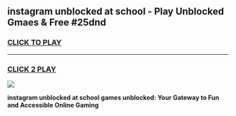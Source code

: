 
## instagram unblocked at school - Play Unblocked Gmaes & Free #25dnd
<h3>
<a href="https://news.freeplayer.one?title=instagram_unblocked_at_school&ref=24F">CLICK TO PLAY</a></h3>
<hr>

<h3>
<a href="https://news.freeplayer.one?title=instagram_unblocked_at_school&ref=24F">CLICK 2 PLAY</a>
  
</h3>

<a href="https://news.freeplayer.one?title=instagram_unblocked_at_school&ref=24F/"><img src="https://clearcache.store/games.png"></a>


**instagram unblocked at school games unblocked: Your Gateway to Fun and Accessible Online Gaming**

